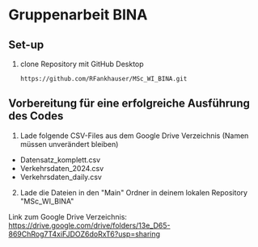 # Gruppenarbeit BINA

## Set-up

1. clone Repository mit GitHub Desktop
    ```
    https://github.com/RFankhauser/MSc_WI_BINA.git
    ```

## Vorbereitung für eine erfolgreiche Ausführung des Codes

 1. Lade folgende CSV-Files aus dem Google Drive Verzeichnis (Namen müssen unverändert bleiben)
   - Datensatz_komplett.csv
   - Verkehrsdaten_2024.csv
   - Verkehrsdaten_daily.csv

2. Lade die Dateien in den "Main" Ordner in deinem lokalen Repository "MSc_WI_BINA"

Link zum Google Drive Verzeichnis:
https://drive.google.com/drive/folders/13e_D65-869ChRog7T4xiFJDOZ6doRxT6?usp=sharing
